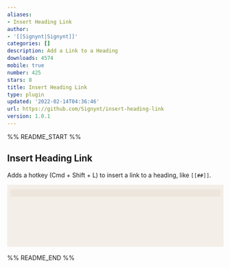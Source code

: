 ```yaml
---
aliases:
- Insert Heading Link
author:
- '[[Signynt|Signynt]]'
categories: []
description: Add a Link to a Heading
downloads: 4574
mobile: true
number: 425
stars: 8
title: Insert Heading Link
type: plugin
updated: '2022-02-14T04:36:46'
url: https://github.com/Signynt/insert-heading-link
version: 1.0.1
---
```


%% README_START %%

## Insert Heading Link

Adds a hotkey (Cmd + Shift + L) to insert a link to a heading, like `[[##]]`.

![Example](https://github.com/Signynt/insert-heading-link/blob/master/resources/gifs/insert-heading-link-example.gif)


%% README_END %%